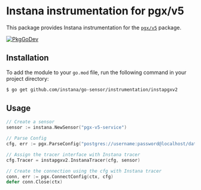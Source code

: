 Instana instrumentation for pgx/v5
=============================================

This package provides Instana instrumentation for the [`pgx/v5`](https://github.com/jackc/pgx/v5) package.

[![PkgGoDev](https://pkg.go.dev/badge/github.com/instana/go-sensor/instrumentation/instapgxv2)](https://pkg.go.dev/github.com/instana/go-sensor/instrumentation/instapgxv2)

Installation
---

To add the module to your `go.mod` file, run the following command in your project directory:

```bash
$ go get github.com/instana/go-sensor/instrumentation/instapgxv2
```

Usage
---
```go
// Create a sensor
sensor := instana.NewSensor("pgx-v5-service")

// Parse Config
cfg, err := pgx.ParseConfig("postgres://username:password@localhost/database")

// Assign the tracer interface with Instana tracer
cfg.Tracer = instapgxv2.InstanaTracer(cfg, sensor)

// Create the connection using the cfg with Instana tracer
conn, err := pgx.ConnectConfig(ctx, cfg)
defer conn.Close(ctx)

```
